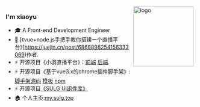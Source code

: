 <img src="https://github-readme-stats.vercel.app/api?username=sulgweb&show_icons=true" alt="logo" height="160" align="right" style="margin: 5px; margin-bottom: 20px;" />

### I'm xiaoyu

- 🎓 A Front-end Development Engineer
- 📖 [《vue+node.js手把手教你搭建一个直播平台》]https://juejin.cn/post/6868898254156333069)作者.
- ⚡ 开源项目《小羽直播平台》：[前端](https://github.com/sulgweb/mylive-web) [后端](https://github.com/sulgweb/mylive). 
- ⚡ 开源项目《基于vue3.x的chrome插件脚手架》:[脚手架源码](https://github.com/sulgweb/sulg-plugin-cli) [模板](https://github.com/sulgweb/sulg-plugin-template) [npm](https://www.npmjs.com/package/sulg-plugin-cli)
- ⚡ 开源项目[《SULG UI组件库》](https://github.com/sulgweb/sulg-ui)
- 🏠 个人主页:[my.sulg.top](https://my.sulg.top)



<!--
**sulgweb/sulgweb** is a ✨ _special_ ✨ repository because its `README.md` (this file) appears on your GitHub profile.

Here are some ideas to get you started:

- 🔭 I’m currently working on ...
- 🌱 I’m currently learning ...
- 👯 I’m looking to collaborate on ...
- 🤔 I’m looking for help with ...
- 💬 Ask me about ...
- 📫 How to reach me: ...
- 😄 Pronouns: ...
- ⚡ Fun fact: ...
--> 

